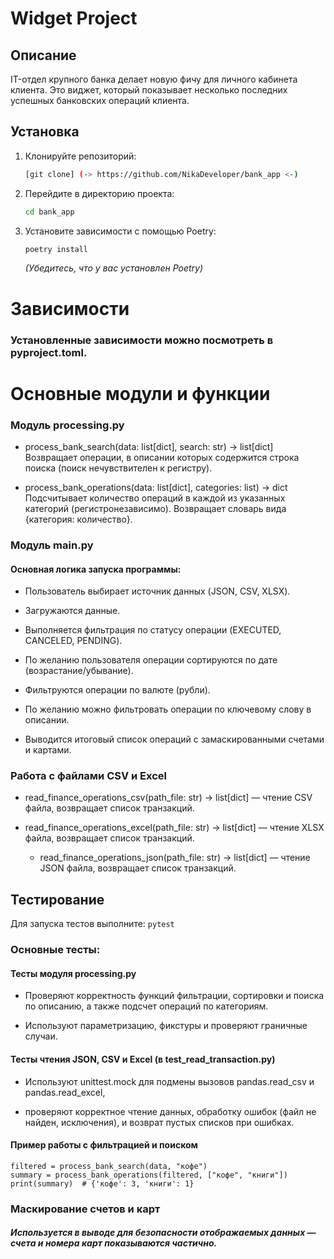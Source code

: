 # Widget Project

## Описание

IT-отдел крупного банка делает новую фичу для личного кабинета клиента. 
Это виджет, который показывает несколько последних успешных банковских операций клиента.
## Установка

1.  Клонируйте репозиторий:
    ```bash
    [git clone] (-> https://github.com/NikaDeveloper/bank_app <-)
    ```

2.  Перейдите в директорию проекта:
    ```bash
    cd bank_app
    ```

3.  Установите зависимости с помощью Poetry:
    ```bash
    poetry install
    ```
    *(Убедитесь, что у вас установлен Poetry)*


# Зависимости 

### Установленные зависимости можно посмотреть в pyproject.toml.

# Основные модули и функции

### Модуль processing.py

* process_bank_search(data: list[dict], search: str) -> list[dict]
Возвращает операции, в описании которых содержится строка поиска (поиск нечувствителен к регистру).

* process_bank_operations(data: list[dict], categories: list) -> dict
Подсчитывает количество операций в каждой из указанных категорий (регистронезависимо).
Возвращает словарь вида {категория: количество}.

### Модуль main.py

#### Основная логика запуска программы:

* Пользователь выбирает источник данных (JSON, CSV, XLSX).

* Загружаются данные.

* Выполняется фильтрация по статусу операции (EXECUTED, CANCELED, PENDING).

* По желанию пользователя операции сортируются по дате (возрастание/убывание).

* Фильтруются операции по валюте (рубли).

* По желанию можно фильтровать операции по ключевому слову в описании.

* Выводится итоговый список операций с замаскированными счетами и картами.

### Работа с файлами CSV и Excel

* read_finance_operations_csv(path_file: str) -> list[dict] — чтение CSV файла, возвращает список транзакций.

* read_finance_operations_excel(path_file: str) -> list[dict] — чтение XLSX файла, возвращает список транзакций.

  * read_finance_operations_json(path_file: str) -> list[dict] — чтение JSON файла, возвращает список транзакций.

## Тестирование

Для запуска тестов выполните:
``` pytest ```

### Основные тесты:

#### Тесты модуля processing.py
* Проверяют корректность функций фильтрации, сортировки и поиска по описанию, а также подсчет операций по категориям.

* Используют параметризацию, фикстуры и проверяют граничные случаи.

#### Тесты чтения JSON, CSV и Excel (в test_read_transaction.py)
* Используют unittest.mock для подмены вызовов pandas.read_csv и pandas.read_excel,

* проверяют корректное чтение данных, обработку ошибок (файл не найден, исключения), и возврат пустых списков при ошибках.

#### Пример работы с фильтрацией и поиском
``` 
filtered = process_bank_search(data, "кофе")
summary = process_bank_operations(filtered, ["кофе", "книги"])
print(summary)  # {'кофе': 3, 'книги': 1} 
```

### Маскирование счетов и карт

##### Используется в выводе для безопасности отображаемых данных — счета и номера карт показываются частично.

